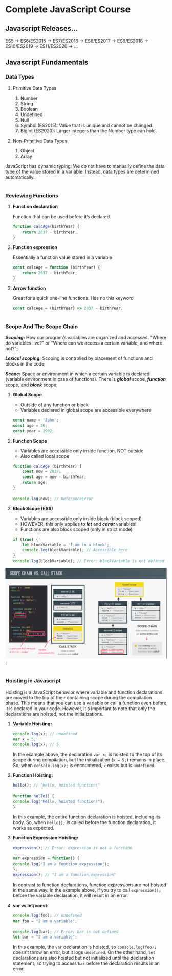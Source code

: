 # Complete JavaScript Course

## Javascript Releases...

ES5 -> ES6/ES2015 -> ES7/ES2016 -> ES8/ES2017 -> ES9/ES2018 -> ES10/ES2019 -> ES11/ES2020 -> ... 

## Javascript Fundamentals

### Data Types
    
1. Primitive Data Types
    1. Number
    2. String
    3. Boolean
    4. Undefined
    5. Null
    6. Symbol (ES2015): Value that is unique and cannot be changed.
    7. BigInt (ES2020): Larger integers than the Number type can hold.
    
2. Non-Primitive Data Types
    1. Object
    2. Array

JavaScript has dynamic typing: We do not have to manually define the data type of the value stored in a variable. Instead, data types are determined automatically.

#

### Reviewing Functions

1. **Function declaration**

    Function that can be used before it’s declared.
    ```javascript
    function calcAge(birthYear) {
        return 2037 - birthYear;
    }
    ```
2. **Function expression**

    Essentially a function value stored in a variable
    ```javascript
    const calcAge = function (birthYear) {
        return 2037 - birthYear;
    }
    ```
3. **Arrow function**

    Great for a quick one-line functions. Has no this keyword
    ```javascript
    const calcAge = (birthYear) => 2037 - birthYear;
    ```

#

### Scope And The Scope Chain

   ***Scoping:*** How our program’s variables are organized and accessed. "Where do variables live?" or "Where can we access a certain variable, and where not?";

   ***Lexical scoping:*** Scoping is controlled by placement of functions and blocks in the code;

   ***Scope:*** Space or environment in which a certain variable is declared (variable environment in case of functions). There is ***global*** scope, ***function*** scope, and ***block*** scope;

1. **Global Scope**
    * Outside of any function or block
    * Variables declared in global scope are accessible everywhere


    ```javascript
    const name = 'John';
    const age = 26;
    const year = 1992;
    ```
2. **Function Scope**
    * Variables are accessible only inside function, NOT outside
    * Also called local scope


    ```javascript
    function calcAge (birthYear) {
        const now = 2037;
        const age = now - birthYear;
        return age;
    }

    console.log(now); // ReferenceError
    ```
3. **Block Scope (ES6)**
    * Variables are accessible only inside block (block scoped)
    * HOWEVER, this only applies to ***let*** and ***const*** variables!
    * Functions are also block scoped (only in strict mode)


    ```javascript
    if (true) {
        let blockVariable = 'I am in a block';
        console.log(blockVariable); // Accessible here
    }
    console.log(blockVariable); // Error: blockVariable is not defined outside the block
    ```

![alt text](https://github.com/Vaishakbg/javascript-complete-course/blob/master/assets/images/scope-chain-vs-call-stack.png);

#

### Hoisting in Javascript

Hoisting is a JavaScript behavior where variable and function declarations are moved to the top of their containing scope during the compilation phase. This means that you can use a variable or call a function even before it is declared in your code. However, it's important to note that only the declarations are hoisted, not the initializations.

1. **Variable Hoisting:**
    ```javascript
    console.log(x); // undefined
    var x = 5;
    console.log(x); // 5
    ```
    In the example above, the declaration `var x;` is hoisted to the top of its scope during compilation, but the initialization (`x = 5;`) remains in place. So, when `console.log(x);` is encountered, `x` exists but is `undefined`.

2. **Function Hoisting:**
    ```javascript
    hello(); // "Hello, hoisted function!"

    function hello() {
    console.log("Hello, hoisted function!");
    }
    ```
    In this example, the entire function declaration is hoisted, including its body. So, when `hello();` is called before the function declaration, it works as expected.

3. **Function Expression Hoisting:**
    ```javascript
    expression(); // Error: expression is not a function

    var expression = function() {
    console.log("I am a function expression");
    };
    expression(); // "I am a function expression"
    ```
    In contrast to function declarations, function expressions are not hoisted in the same way. In the example above, if you try to call `expression();` before the variable declaration, it will result in an error.

4. **var vs let/const:**
    ```javascript
    console.log(foo); // undefined
    var foo = "I am a variable";

    console.log(bar); // Error: bar is not defined
    let bar = "I am a variable";
    ```
    In this example, the `var` declaration is hoisted, so `console.log(foo);` doesn't throw an error, but it logs `undefined`. On the other hand, `let` declarations are also hoisted but not initialized until the declaration statement, so trying to access `bar` before the declaration results in an error.